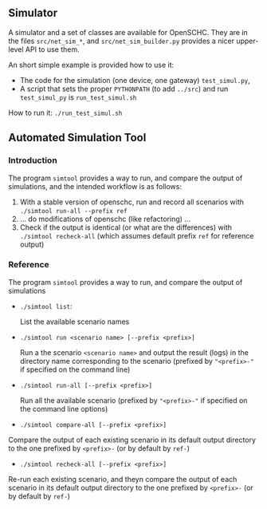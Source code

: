 
## Simulator

A simulator and a set of classes are available for OpenSCHC.
They are in the files `src/net_sim_*`, and `src/net_sim_builder.py` provides a nicer upper-level API  to use them.

An short simple example is provided how to use it:
 * The code for the simulation (one device, one gateway) `test_simul.py`, 
 * A script that sets the proper `PYTHONPATH` (to add `../src`) and run `test_simul_py` is `run_test_simul.sh`

 How to run it: `./run_test_simul.sh`


## Automated Simulation Tool

### Introduction

The program `simtool` provides a way to run, and compare the output of simulations, and the intended workflow is as
follows:
  1) With a stable version of openschc, run and record all scenarios with `./simtool run-all --prefix ref`
  2) ... do modifications of openschc (like refactoring) ...
  3) Check if the output is identical (or what are the differences) with `./simtool recheck-all` (which assumes 
  default prefix `ref` for reference output)


### Reference

The program `simtool` provides a way to run, and compare the output of simulations

* `./simtool list`:

  List the available scenario names
  
* `./simtool run <scenario name> [--prefix <prefix>]`

  Run a the scenario `<scenario name>` and output the result (logs) in the directory name corresponding 
 to the scenario (prefixed by `"<prefix>-"` if specified on the command line)
 
 * `./simtool run-all [--prefix <prefix>]`
   
   Run all the available scenario (prefixed by `"<prefix>-"` if specified on the command line options)
  
  * `./simtool compare-all [--prefix <prefix>]`
 
   Compare the output of each existing scenario in its default output directory to the one prefixed
   by `<prefix>-` (or by default by `ref-`)
  
  * `./simtool recheck-all [--prefix <prefix>]`

   Re-run each existing scenario, and theyn compare the output of each scenario in its default output 
   directory to the one prefixed by `<prefix>-` (or by default by `ref-`)
 